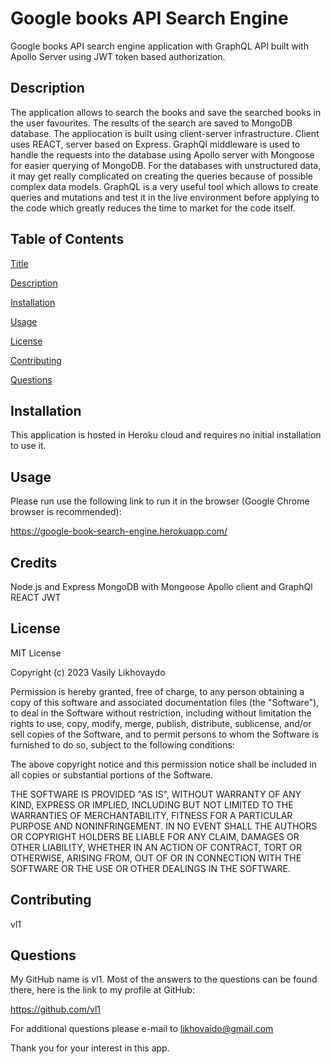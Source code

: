 # Google books API Search Engine

Google books API search engine application with GraphQL API built with Apollo Server using JWT token based authorization.


## Description

The application allows to search the books and save the searched books in the user favourites. The results of the search are saved to MongoDB database. The appliocation is built using client-server infrastructure. Client uses REACT, server based on Express. GraphQl middleware is used to handle the requests into the database using Apollo server with Mongoose for easier querying of MongoDB. For the databases with unstructured data, it may get really complicated on creating the queries because of possible complex data models. GraphQL is a very useful tool which allows to create queries and mutations and test it in the live environment before applying to the code which greatly reduces the time to market for the code itself.

## Table of Contents

  [Title](#title)

  [Description](#description)

  [Installation](#installation)

  [Usage](#usage)

  [License](#license)

  [Contributing](#contributing)

  [Questions](#questions)

## Installation

This application is hosted in Heroku cloud and requires no initial installation to use it.

## Usage

Please run use the following link to run it in the browser (Google Chrome browser is recommended):

https://google-book-search-engine.herokuapp.com/

## Credits

Node.js and Express
MongoDB with Mongoose
Apollo client and GraphQl
REACT
JWT


## License

MIT License

Copyright (c) 2023 Vasily Likhovaydo

Permission is hereby granted, free of charge, to any person obtaining a copy of this software and associated documentation files (the "Software"), to deal in the Software without restriction, including without limitation the rights to use, copy, modify, merge, publish, distribute, sublicense, and/or sell copies of the Software, and to permit persons to whom the Software is furnished to do so, subject to the following conditions:

The above copyright notice and this permission notice shall be included in all copies or substantial portions of the Software.

THE SOFTWARE IS PROVIDED "AS IS", WITHOUT WARRANTY OF ANY KIND, EXPRESS OR IMPLIED, INCLUDING BUT NOT LIMITED TO THE WARRANTIES OF MERCHANTABILITY, FITNESS FOR A PARTICULAR PURPOSE AND NONINFRINGEMENT. IN NO EVENT SHALL THE AUTHORS OR COPYRIGHT HOLDERS BE LIABLE FOR ANY CLAIM, DAMAGES OR OTHER LIABILITY, WHETHER IN AN ACTION OF CONTRACT, TORT OR OTHERWISE, ARISING FROM, OUT OF OR IN CONNECTION WITH THE SOFTWARE OR THE USE OR OTHER DEALINGS IN THE SOFTWARE.

## Contributing

vl1
  
## Questions

My GitHub name is vl1. Most of the answers to the questions can be found there, here is the link to my profile at GitHub:

https://github.com/vl1

For additional questions please e-mail to likhovaido@gmail.com

Thank you for your interest in this app.

